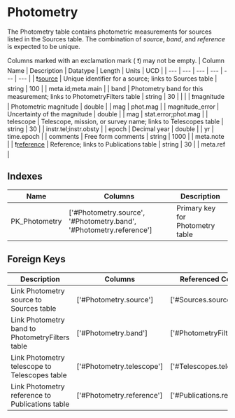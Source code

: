 # Photometry
The Photometry table contains photometric measurements for sources listed in the Sources table. The combination of *source*, *band*, and *reference* is expected to be unique. 


Columns marked with an exclamation mark ( :exclamation:) may not be empty.
| Column Name | Description | Datatype | Length | Units  | UCD |
| --- | --- | --- | --- | --- | --- |
| :exclamation:<ins>source</ins> | Unique identifier for a source; links to Sources table | string | 100 |  | meta.id;meta.main  |
| band | Photometry band for this measurement; links to PhotometryFilters table | string | 30 |  |   |
| :exclamation:magnitude | Photometric magnitude | double |  | mag | phot.mag  |
| magnitude_error | Uncertainty of the magnitude | double |  | mag | stat.error;phot.mag  |
| telescope | Telescope, mission, or survey name; links to Telescopes table | string | 30 |  | instr.tel;instr.obsty  |
| epoch | Decimal year | double |  | yr | time.epoch  |
| comments | Free form comments | string | 1000 |  | meta.note  |
| :exclamation:<ins>reference</ins> | Reference; links to Publications table | string | 30 |  | meta.ref  |

## Indexes
| Name | Columns | Description |
| --- | --- | --- |
| PK_Photometry | ['#Photometry.source', '#Photometry.band', '#Photometry.reference'] | Primary key for Photometry table |

## Foreign Keys
| Description | Columns | Referenced Columns |
| --- | --- | --- |
| Link Photometry source to Sources table | ['#Photometry.source'] | ['#Sources.source'] |
| Link Photometry band to PhotometryFilters table | ['#Photometry.band'] | ['#PhotometryFilters.band'] |
| Link Photometry telescope to Telescopes table | ['#Photometry.telescope'] | ['#Telescopes.telescope'] |
| Link Photometry reference to Publications table | ['#Photometry.reference'] | ['#Publications.reference'] |
